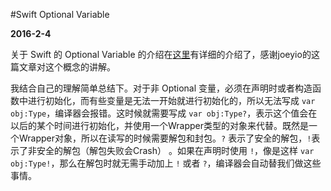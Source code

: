 #Swift Optional Variable

**2016-2-4**

关于 Swift 的 Optional Variable 的介绍在[这里](http://joeyio.com/ios/2014/06/04/swift---/)有详细的介绍了，感谢joeyio的这篇文章对这个概念的讲解。

我结合自己的理解简单总结下。对于非 Optional 变量，必须在声明时或者构造函数中进行初始化，而有些变量是无法一开始就进行初始化的，所以无法写成 `var obj:Type`，编译器会报错。这时候就需要写成 `var obj:Type?`，表示这个值会在以后的某个时间进行初始化，并使用一个Wrapper类型的对象来代替。既然是一个Wrapper对象，所以在读写的时候需要解包和封包。`?` 表示了安全的解包，`!`表示了非安全的解包（解包失败会Crash） 。如果在声明时使用 `!`，像是这样 `var obj:Type!`，那么在解包时就无需手动加上 `!` 或者 `?`，编译器会自动替我们做这些事情。
